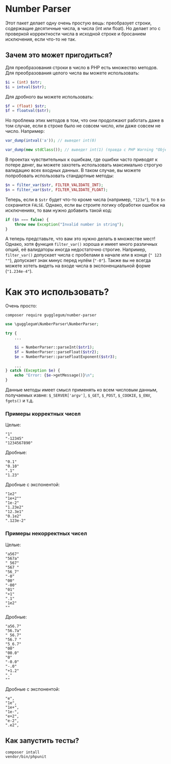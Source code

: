 # Number Parser

Этот пакет делает одну очень простую вещь: преобразует строки, содержащие десятичные числа, в числа (int или float). Но делает это с проверкой корректности числа в исходной строке и бросанием исключения, если что-то не так.

## Зачем это может пригодиться?

Для преобразования строки в число в PHP есть множество методов. Для преобразования целого числа вы можете использовать:

```php
$i = (int) $str;
$i = intval($str);
```
Для дробного вы можете использовать:

```php
$f = (float) $str;
$f = floatval($str);
```
Но проблема этих методов в том, что они продолжают работать даже в том случае, если в строке было не совсем число, или даже совсем не число. Например:

```php
var_dump(intval('a')); // выведет int(0)

var_dump(new stdClass()); // выведет int(1) (правда с PHP Warning "Object of class stdClass could not be converted to int")
```
В проектах чувствительных к ошибкам, где ошибки часто приводят к потере денег, вы можете захотеть использовать максимально строгую валидацию всех входных данных. В таком случае, вы можете попробовать использовать стандартные методы:

```php
$n = filter_var($str, FILTER_VALIDATE_INT);
$n = filter_var($str, FILTER_VALIDATE_FLOAT);
```

Теперь, если в `$str` будет что-то кроме числа (например, `"123a"`), то в `$n` сохранится `FALSE`. Однако, если вы строите логику обработки ошибок на исключениях, то вам нужно добавить такой код:

```php
if ($n === false) {
    throw new Exception("Invalid number in string");
}
```
А теперь представьте, что вам это нужно делать в множестве мест! Однако, хотя функция `filter_var()` хороша и имеет много различных опций, её валидаторы иногда недостаточно строгие. Например, `filter_var()` допускает числа с пробелами в начале или в конце (`" 123 ""`), допускает знак минус перед нулём (`"-0"`). Также вы не всегда можете хотеть видеть на входе числа в экспоненциальной форме (`"1.234e-4"`).

# Как это использовать?

Очень просто:

```
composer require gugglegum/number-parser
```

```php
use \gugglegum\NumberParser\NumberParser;

try {
    ...

    $i = NumberParser::parseInt($str1);
    $f = NumberParser::parseFloat($str2);
    $e = NumberParser::parseFloatExponent($str3);

    ...
} catch (Exception $e) {
    echo "Error: {$e->getMessage()}\n";
}
```

Данные методы имеет смысл применять ко всем числовым данным, получаемых извне: `$_SERVER['argv']`, `$_GET`, `$_POST`, `$_COOKIE`, `$_ENV`, `fgets()` и т.д.

### Примеры корректных чисел

Целые:
```
"1"
"-12345"
"1234567890"
```
Дробные:
```
"0.1"
"0.10"
".1"
"1.23"
```
Дробные с экспонентой:
```
"1e2"
"1e+2""
"1e-2"
"1.23e2"
"12.3e1"
"0.1e2"
".123e-2"
```

### Примеры некорректных чисел

Целые:
```
"a567"
"567a"
" 567"
"567 "
"56_7"
"-0"
"00"
"-00"
"01"
"+1"
".1"
"1e2"
""
```
Дробные:
```
"a56.7"
"56.7a"
" 56.7"
"56.7 "
"5_6.7"
"00"
"00.0"
"0"
"-0.0"
"-.0"
"+1.2"
"."
""
```
Дробные с экспонентой:
```
"e",
"1e",
"1e+",
"1e-",
"e+2",
"e-2",
".e2",
```

## Как запустить тесты?

```
composer intall
vendor/bin/phpunit
```
